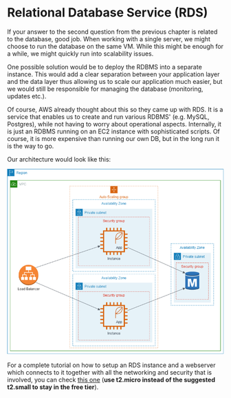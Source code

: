 # Relational Database Service (RDS)

If your answer to the second question from the previous chapter is related to the database, good job. When working with a single server, we might choose to run the database on the same VM. While this might be enough for a while, we might quickly run into scalability issues.

One possible solution would be to deploy the RDBMS into a separate instance. This would add a clear separation between your application layer and the data layer thus allowing us to scale our application much easier, but we would still be responsible for managing the database (monitoring, updates etc.).

Of course, AWS already thought about this so they came up with RDS. It is a service that enables us to create and run various RDBMS' (e.g. MySQL, Postgres), while not having to worry about operational aspects. Internally, it is just an RDBMS running on an EC2 instance with sophisticated scripts. Of course, it is more expensive than running our own DB, but in the long run it is the way to go.

Our architecture would look like this:

![Highly Available Architecture with RDS](./rds_arch.png)

For a complete tutorial on how to setup an RDS instance and a webserver which connects to it together with all the networking and security that is involved, you can check [this one](https://docs.aws.amazon.com/AmazonRDS/latest/UserGuide/TUT_WebAppWithRDS.html) (**use t2.micro instead of the suggested t2.small to stay in the free tier**).
